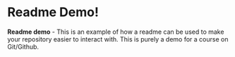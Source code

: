 # Readme Demo!

**Readme demo** - This is an example of how a readme can be used to make your repository easier to interact with. This is purely a demo for a course on Git/Github.